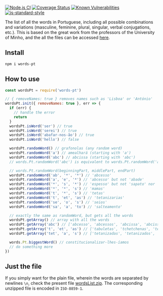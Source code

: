 [![Node.js CI](https://github.com/jfoclpf/words-pt/actions/workflows/node.js.yml/badge.svg)](https://github.com/jfoclpf/words-pt/actions/workflows/node.js.yml)
[![Coverage Status](https://coveralls.io/repos/github/jfoclpf/words-pt/badge.svg?branch=master)](https://coveralls.io/github/jfoclpf/words-pt?branch=master)
[![Known Vulnerabilities](https://snyk.io/test/github/jfoclpf/words-pt/badge.svg?targetFile=package.json)](https://snyk.io/test/github/jfoclpf/words-pt?targetFile=package.json)
[![js-standard-style][js-standard-style_img]][js-standard-style_url]

[js-standard-style_img]: https://img.shields.io/badge/code%20style-standard-brightgreen.svg
[js-standard-style_url]: https://standardjs.com/

The list of all the words in Portuguese, including all possible combinations and variations (masculine, feminine, plural, singular, verbal conjugations, etc.). This is based on the great work from the professors of the University of Minho, and the all the files can be accessed [here](https://natura.di.uminho.pt/download/sources/Dictionaries/wordlists/).

## Install

```sh
npm i words-pt
```

## How to use

```js
const wordsPt = require('words-pt')

// { removeNames: true } removes names such as 'Lisboa' or 'António'
wordsPt.init({ removeNames: true }, err => {
  if (err) {
    // handle the error
    return
  }
  wordsPt.isWord('ser') // true
  wordsPt.isWord('serei') // true
  wordsPt.isWord('abafar-nos-ão') // true
  wordsPt.isWord('hello') // false

  wordsPt.randomWord() // grafonolas (any random word)
  wordsPt.randomWord('a') // amealhará (starting with 'a')
  wordsPt.randomWord('abc') // abcissa (starting with 'abc')
  // words.Pt.randomWord('abc') is equivalent to words.Pt.randomWord('abc', '*', '*')  

  // words.Pt.randomWord(beginningPart, middlePart, endPart)
  wordsPt.randomWord('ab', '*', '*') // 'abcesso'
  wordsPt.randomWord('a', 'e', '*') // 'abcesso' but not 'abade'
  wordsPt.randomWord('*', 's', '*') // 'espesso' but not 'sapato' nor 'mamas'
  wordsPt.randomWord('*', '*', 's') // 'mamas'
  wordsPt.randomWord('t', '*', 's') // 'tetas'
  wordsPt.randomWord('t', 'et', 'as') // 'tetanizarias'
  wordsPt.randomWord('se', 'o', 's') // 'seios'
  wordsPt.randomWord('sa', 'a', 'to') // 'salteamento'

  // exactly the same as randomWord, but gets all the words
  wordsPt.getArray() // array with all the words
  wordsPt.getArray('abc') // ['abcesso', 'abcessos', 'abcissa', 'abcissas']
  wordsPt.getArray('t', 'et', 'as') // ['tabuletas', 'tchetchenas', 'telefotometrias', 'telemetrias', ... ]
  wordsPt.getArray('tet', 'a', 's') // ['tetanizadas', 'tetanizados', 'tetanizais' , 'tetanizamos', ... ]

  words.Pt.biggestWord() // constitucionalizar-lhes-íamos
  // do something more
})
```

## Just the file

If you simply want for the plain file, wherein the words are separated by newlines `\n`, check the present file [wordsList.zip](wordsList.zip?raw=true). The corresponding unzipped file is encoded in `ISO-8859-1`.
